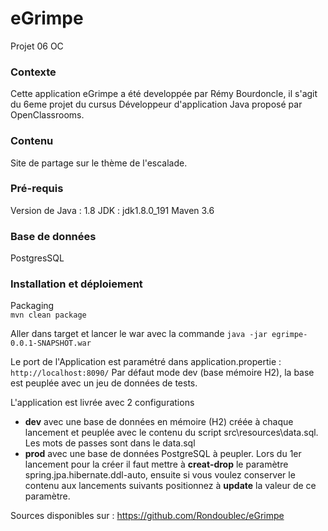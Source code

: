 # eGrimpe
Projet 06 OC

### Contexte
Cette application eGrimpe a été developpée par Rémy Bourdoncle, il s'agit du 6eme projet du cursus D&eacute;veloppeur d'application Java propos&eacute; par OpenClassrooms.

### Contenu
Site de partage sur le thème de l'escalade.

### Pré-requis
Version de Java : 1.8
JDK : jdk1.8.0_191
Maven 3.6
### Base de données
PostgresSQL

### Installation et déploiement
Packaging  
`mvn clean package`

Aller dans target et lancer le war avec la commande 
`java -jar egrimpe-0.0.1-SNAPSHOT.war`

Le port de l'Application est paramétré dans application.propertie  : `http://localhost:8090/`
Par défaut mode dev (base mémoire H2), la base est peuplée avec un jeu de données de tests.

L'application est livrée avec 2 configurations 
- **dev** avec une base de données en mémoire (H2) créée à chaque lancement et peuplée avec le contenu du script src\resources\data.sql.
 Les mots de passes sont dans le data.sql
- **prod** avec une base de données PostgreSQL à peupler. Lors du 1er lancement pour la créer il faut mettre à **creat-drop**
 le paramètre spring.jpa.hibernate.ddl-auto, 
ensuite si vous voulez conserver le contenu aux lancements suivants positionnez à **update** la valeur de ce paramètre.

Sources disponibles sur : https://github.com/Rondoublec/eGrimpe
